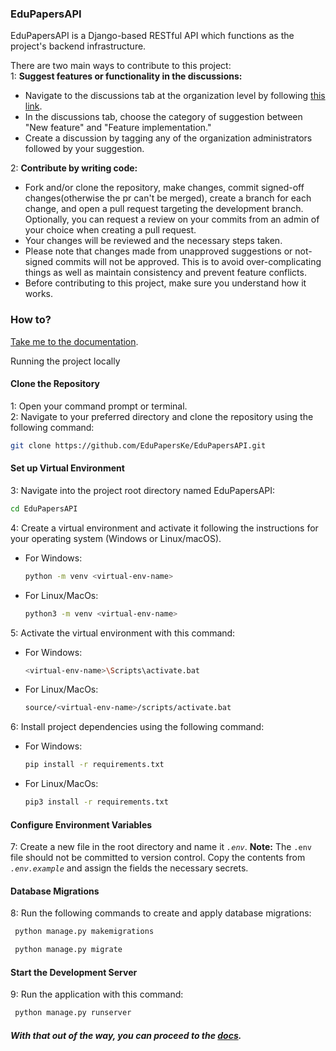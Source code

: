 ### EduPapersAPI
EduPapersAPI is a Django-based RESTful API which functions as the project's backend infrastructure.


There are two main ways to contribute to this project:<br>
1: **Suggest features or functionality in the discussions:**
 - Navigate to the discussions tab at the organization level by following [this link](https://github.com/orgs/EduPapersKe/discussions).
 - In the discussions tab, choose the category of suggestion between "New feature" and "Feature implementation."
 - Create a discussion by tagging any of the organization administrators followed by your suggestion.

2: **Contribute by writing code:**
 - Fork and/or clone the repository, make changes, commit signed-off changes(otherwise the pr can't be merged), create a branch for each change, and open a pull request targeting the development branch. Optionally, you can request a review on your commits from an admin of your choice when creating a pull request.
 - Your changes will be reviewed and the necessary steps taken.
 - Please note that changes made from unapproved suggestions or not-signed commits will not be approved. This is to avoid over-complicating things as well as maintain consistency and prevent feature conflicts.
 - Before contributing to this project, make sure you understand how it works.
  

### How to?
[Take me to the documentation](https://github.com/EduPapersKe/EduPapersAPI/blob/master/contributing.md).<br>

Running the project locally

#### Clone the Repository
1: Open your command prompt or terminal.<br>
2: Navigate to your preferred directory and clone the repository using the following command:
  ```Bash
  git clone https://github.com/EduPapersKe/EduPapersAPI.git
  ```
#### Set up Virtual Environment
3: Navigate into the project root directory named EduPapersAPI:
   ```Bash
   cd EduPapersAPI
   ```
4: Create a virtual environment and activate it following the instructions for your operating system (Windows or Linux/macOS).
 - For Windows:
   ```Bash
   python -m venv <virtual-env-name>
   ```
 - For Linux/MacOs:
   ```Bash
   python3 -m venv <virtual-env-name>
   ```
5: Activate the virtual environment with this command:
 - For Windows:
   ```Bash
   <virtual-env-name>\Scripts\activate.bat
   ```
 - For Linux/MacOs:
   ```Bash
   source/<virtual-env-name>/scripts/activate.bat
   ```
6: Install project dependencies using the following command:
 - For Windows:
   ```Bash
   pip install -r requirements.txt
   ```
 - For Linux/MacOs:
   ```Bash
   pip3 install -r requirements.txt
   ```
#### Configure Environment Variables
7: Create a new file in the root directory and name it *```.env```*. **Note:** The ```.env``` file should not be committed to version control. Copy the contents from *```.env.example```* and assign the fields the necessary secrets.
#### Database Migrations
8: Run the following commands to create and apply database migrations:
  ```Bash
   python manage.py makemigrations
  ```
  ```Bash
   python manage.py migrate
  ```
#### Start the Development Server
9: Run the application with this command:
  ```Bash
   python manage.py runserver
  ```

##### With that out of the way, you can proceed to the [docs](https://github.com/EduPapersKe/EduPapersAPI/blob/master/contributing.md).